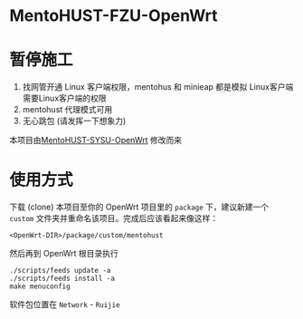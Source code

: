 # MentoHUST-FZU-OpenWrt

# 暂停施工  
1. 找网管开通 Linux 客户端权限，mentohus 和 minieap 都是模拟 Linux客户端 需要Linux客户端的权限  
2. mentohust 代理模式可用
3. 无心跳包 (请发挥一下想象力)

本项目由[MentoHUST-SYSU-OpenWrt](https://github.com/KumaTea/MentoHUST-SYSU-OpenWrt) 修改而来

# 使用方式

下载 (clone) 本项目至你的 OpenWrt 项目里的 `package` 下，建议新建一个 `custom` 文件夹并重命名该项目。完成后应该看起来像这样：

`<OpenWrt-DIR>/package/custom/mentohust`

然后再到 OpenWrt 根目录执行

```
./scripts/feeds update -a
./scripts/feeds install -a
make menuconfig
```

软件包位置在 `Network` - `Ruijie`
